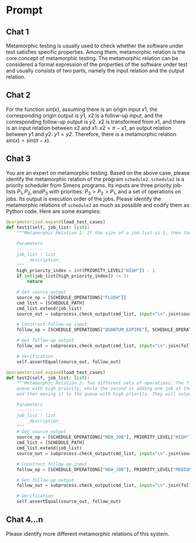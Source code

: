# Prompt

## Chat 1

Metamorphic testing is usually used to check whether the software under test satisfies specific properties. Among them, metamorphic relation is the core concept of metamorphic testing. The metamorphic relation can be considered a formal expression of the properties of the software under test and usually consists of two parts, namely the input relation and the output relation.

## Chat 2

For the function $sin(x)$, assuming there is an origin input $x1$, the corresponding origin output is $y1$, $x2$ is a follow-up input, and the corresponding follow-up output is $y2$. $x2$ is transformed from $x1$, and there is an input relation between $x2$ and $x1$: $x2=\pi-x1$, an output relation between $y1$ and $y2$: $y1=y2$. Therefore, there is a metamorphic relation $sin(x)=sin(\pi-x)$.

## Chat 3

You are an expert on metamorphic testing. Based on the above case, please identify the metamorphic relation of the program `schedule2`. `schedule2` is a priority scheduler from Simens programs. Its inputs are three priority job-lists $P_1, P_2, and P_3$ with priorities: $P_3>P_2>P_1$, and a set of operations on jobs. Its output is execution order of the jobs. Please identify the metamorphic relations of `schedule2` as much as possible and codify them as Python code. Here are some examples:

```python
@parameterized.expand(load_test_cases)
def test1(self, job_list: list):
    """Metamorphic Relation 1: If the size of a job-list is 1, then the operation that moving the job at the top of this list to the end will not affect the output.

    Parameters
    ----------
    job_list : list
        _description_
    """
    high_priority_index = int(PRIORITY_LEVEL["HIGH"]) - 1
    if int(job_list[high_priority_index]) != 1:
        return

    # Get source output
    source_op = [SCHEDULE_OPERATIONS["FLUSH"]]
    cmd_list = [SCHEDULE_PATH]
    cmd_list.extend(job_list)
    source_out = subprocess.check_output(cmd_list, input="\n".join(source_op), text=True).split("\n")

    # Construct follow-up input
    follow_op = [SCHEDULE_OPERATIONS["QUANTUM_EXPIRE"], SCHEDULE_OPERATIONS["FLUSH"]]

    # Get follow-up output
    follow_out = subprocess.check_output(cmd_list, input="\n".join(follow_op), text=True).split("\n")

    # Verification
    self.assertEqual(source_out, follow_out)

@parameterized.expand(load_test_cases)
def test2(self, job_list: list):
    """Metamorphic Relation 2: Two different sets of operations: The first is adding one job at the end of the
    queue with high priority, while the second is adding one job at the end of the queue with medium priority,
    and then moving it to the queue with high priority. They will output the same.

    Parameters
    ----------
    job_list : list
        _description_
    """
    # Get source output
    source_op = [SCHEDULE_OPERATIONS["NEW_JOB"], PRIORITY_LEVEL["HIGH"], SCHEDULE_OPERATIONS["FLUSH"]]
    cmd_list = [SCHEDULE_PATH]
    cmd_list.extend(job_list)
    source_out = subprocess.check_output(cmd_list, input="\n".join(source_op), text=True).split("\n")

    # Construct follow-up input
    follow_op = [SCHEDULE_OPERATIONS["NEW_JOB"], PRIORITY_LEVEL["MEDIUM"], SCHEDULE_OPERATIONS["UPGRADE_PRIO"], PRIORITY_LEVEL["MEDIUM"], "0.99999", SCHEDULE_OPERATIONS["FLUSH"]]

    # Get follow-up output
    follow_out = subprocess.check_output(cmd_list, input="\n".join(follow_op), text=True).split("\n")

    # Verification
    self.assertEqual(source_out, follow_out)
```

## Chat 4...n

Please identify more different metamorphic relations of this system.